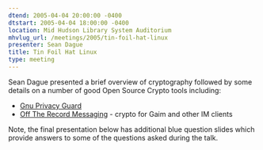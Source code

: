 ```yaml
---
dtend: 2005-04-04 20:00:00 -0400
dtstart: 2005-04-04 18:00:00 -0400
location: Mid Hudson Library System Auditorium
mhvlug_url: /meetings/2005/tin-foil-hat-linux
presenter: Sean Dague
title: Tin Foil Hat Linux
type: meeting
---
```



Sean Dague presented a brief overview of cryptography followed by some details on a number of good Open Source Crypto tools including:
- [Gnu Privacy Guard](http://gnupg.org)
- [Off The Record Messaging](http://www.cypherpunks.ca/otr/) - crypto for Gaim and other IM clients

Note, the final presentation below has additional blue question slides which provide answers to some of the questions asked during the talk.